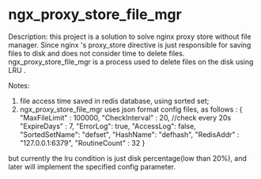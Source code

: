 ngx_proxy_store_file_mgr
========================


Description:
  this project is a solution to solve nginx proxy store without file manager. Since nginx 's proxy_store directive is just responsible for saving files to disk and does not consider time to delete files. ngx_proxy_store_file_mgr is a process used to delete files on the disk using LRU .


Notes:
  1. file access time saved in redis database, using sorted set;
  2. ngx_proxy_store_file_mgr uses json format config files, as follows :
  {
  "MaxFileLimit" : 100000, 
	"CheckInterval" : 20, //check every 20s 
	"ExpireDays" : 7,
	"ErrorLog": true,
	"AccessLog": false,
	"SortedSetName": "defset",
	"HashName": "defhash",
	"RedisAddr" : "127.0.0.1:6379",
	"RoutineCount" : 32
  }

  but currently the lru condition is just disk percentage(low than 20%), and later will implement the specified config parameter.
